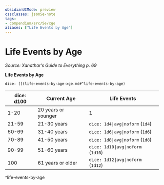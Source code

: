 ```yaml
---
obsidianUIMode: preview
cssclasses: json5e-note
tags:
- compendium/src/5e/xge
aliases: ["Life Events by Age"]
---
```

# Life Events by Age
*Source: Xanathar's Guide to Everything p. 69* 

**Life Events by Age**

`dice: [](life-events-by-age-xge.md#^life-events-by-age)`

| dice: d100 | Current Age | Life Events |
|------------|-------------|-------------|
| 1-20 | 20 years or younger | 1 |
| 21-59 | 21-30 years | `dice: 1d4\|avg\|noform` (`1d4`) |
| 60-69 | 31-40 years | `dice: 1d6\|avg\|noform` (`1d6`) |
| 70-89 | 41-50 years | `dice: 1d8\|avg\|noform` (`1d8`) |
| 90-99 | 51-60 years | `dice: 1d10\|avg\|noform` (`1d10`) |
| 100 | 61 years or older | `dice: 1d12\|avg\|noform` (`1d12`) |
^life-events-by-age